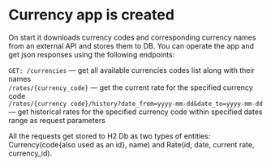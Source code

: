 # Currency app is created

On start it downloads currency codes and corresponding currency names from an external API and stores them to DB.
You can operate the app and get json responses using the following endpoints:

```GET: /currencies``` — get all available currencies codes list along with their names<br>
```/rates/{currency_code}``` — get the current rate for the specified currency code<br>
```/rates/{currency code}/history?date_from=yyyy-mm-dd&date_to=yyyy-mm-dd``` — get historical rates 
for the specified currency code within specified dates range as request parameters<br>

All the requests get stored to H2 Db as two types of entities: Currency(code{also used as an id}, name) 
and Rate(id, date, current rate, currency_id).
